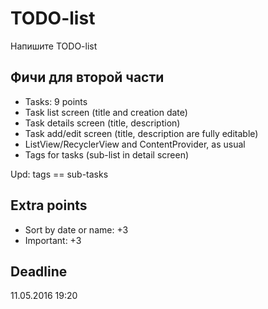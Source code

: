 # TODO-list
Напишите TODO-list

## Фичи для второй части  
 - Tasks: 9 points
 - Task list screen (title and creation date)
 - Task details screen (title, description)
 - Task add/edit screen (title, description are fully editable)
 - ListView/RecyclerView and ContentProvider, as usual
 - Tags for tasks (sub-list in detail screen)
 
Upd: tags == sub-tasks

## Extra points
  - Sort by date or name: +3
  - Important: +3

## Deadline
11.05.2016 19:20